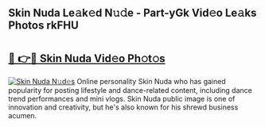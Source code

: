 ## Skin Nuda Le𝚊k𝚎d N𝚞𝚍e - Part-yGk Vid𝚎o Le𝚊ks Photos rkFHU

# <h2><a href="http://fbd88f8.evod.top/?m=Skin+Nuda">🔗 👉🔴 Skin Nuda Vid𝚎o Ph𝚘t𝚘s</a></h2>

[![Skin Nuda N𝚞d𝚎s](https://i.imgur.com/8V9OHl7.gif)](http://fbd88f8.evod.top/?m=Skin+Nuda)
Online personality Skin Nuda who has gained popularity for posting lifestyle and dance-related content, including dance trend performances and mini vlogs. Skin Nuda public image is one of innovation and creativity, but he's also known for his shrewd business acumen. 
